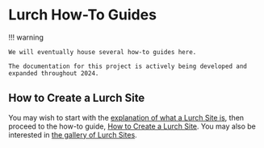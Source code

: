 
# Lurch How-To Guides

!!! warning

    We will eventually house several how-to guides here.

    The documentation for this project is actively being developed and
    expanded throughout 2024.

## How to Create a Lurch Site

You may wish to start with the
[explanation of what a Lurch Site is](what-is-a-lurch-site.md),
then proceed to the how-to guide,
[How to Create a Lurch Site](how-to-create-a-lurch-site.md).
You may also be interested in
[the gallery of Lurch Sites](lurch-sites-gallery.md).
